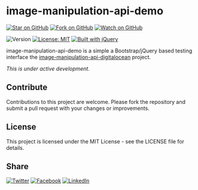 # image-manipulation-api-demo

[![Star on GitHub](https://img.shields.io/github/stars/samestrin/image-manipulation-demo?style=social)](https://github.com/samestrin/image-manipulation-demo/stargazers) [![Fork on GitHub](https://img.shields.io/github/forks/samestrin/image-manipulation-demo?style=social)](https://github.com/samestrin/image-manipulation-demo/network/members) [![Watch on GitHub](https://img.shields.io/github/watchers/samestrin/image-manipulation-demo?style=social)](https://github.com/samestrin/image-manipulation-demo/watchers)

![Version ](https://img.shields.io/badge/Version--blue) [![License: MIT](https://img.shields.io/badge/License-MIT-yellow.svg)](https://opensource.org/licenses/MIT) [![Built with jQuery](https://img.shields.io/badge/Built%20with-jQuery-green)](https://jquery.com/)

image-manipulation-api-demo is a simple a Bootstrap/jQuery based testing interface the [image-manipulation-api-digitalocean](https://github.com/samestrin/image-manipulation-api-digitalocean) project.

_This is under active development._

## Contribute

Contributions to this project are welcome. Please fork the repository and submit a pull request with your changes or improvements.

## License

This project is licensed under the MIT License - see the LICENSE file for details.

## Share

[![Twitter](https://img.shields.io/badge/X-Tweet-blue)](https://twitter.com/intent/tweet?text=Check%20out%20this%20awesome%20project!&url=https://github.com/samestrin/image-manipulation-demo) [![Facebook](https://img.shields.io/badge/Facebook-Share-blue)](https://www.facebook.com/sharer/sharer.php?u=https://github.com/samestrin/image-manipulation-demo) [![LinkedIn](https://img.shields.io/badge/LinkedIn-Share-blue)](https://www.linkedin.com/sharing/share-offsite/?url=https://github.com/samestrin/image-manipulation-demo)
